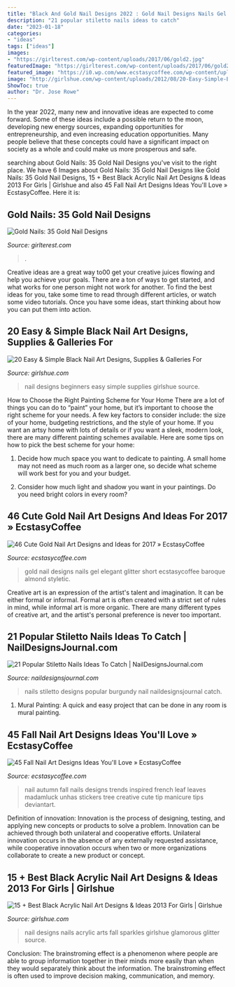 ```yaml
---
title: "Black And Gold Nail Designs 2022 : Gold Nail Designs Nails Gel Elegant Glitter Short Ecstasycoffee Baroque Almond Styletic"
description: "21 popular stiletto nails ideas to catch"
date: "2023-01-18"
categories:
- "ideas"
tags: ["ideas"]
images:
- "https://girlterest.com/wp-content/uploads/2017/06/gold2.jpg"
featuredImage: "https://girlterest.com/wp-content/uploads/2017/06/gold2.jpg"
featured_image: "https://i0.wp.com/www.ecstasycoffee.com/wp-content/uploads/2016/10/Fall-Nail-Designs-38.jpg"
image: "http://girlshue.com/wp-content/uploads/2012/08/20-Easy-Simple-Black-Nail-Art-Designs-Supplies-Galleries-For-Beginners-11.jpg"
ShowToc: true
author: "Dr. Jose Rowe"
---
```



In the year 2022, many new and innovative ideas are expected to come forward. Some of these ideas include a possible return to the moon, developing new energy sources, expanding opportunities for entrepreneurship, and even increasing education opportunities. Many people believe that these concepts could have a significant impact on society as a whole and could make us more prosperous and safe.

	

		
searching about Gold Nails: 35 Gold Nail Designs you've visit to the right place. We have 6 Images about Gold Nails: 35 Gold Nail Designs like Gold Nails: 35 Gold Nail Designs, 15 + Best Black Acrylic Nail Art Designs &amp; Ideas 2013 For Girls | Girlshue and also 45 Fall Nail Art Designs Ideas You&#039;ll Love » EcstasyCoffee. Here it is:
		
    
## Gold Nails: 35 Gold Nail Designs

<img loading=lazy src="https://girlterest.com/wp-content/uploads/2017/06/gold2.jpg" onerror="this.onerror=null;this.src='https://tse1.mm.bing.net/th?id=OIP.IeU-Hrurt3-QtBVs4vBTIQHaHa&amp;pid=15.1';" alt="Gold Nails: 35 Gold Nail Designs">

_Source: girlterest.com_

>. 

	

Creative ideas are a great way to00 get your creative juices flowing and help you achieve your goals. There are a ton of ways to get started, and what works for one person might not work for another. To find the best ideas for you, take some time to read through different articles, or watch some video tutorials. Once you have some ideas, start thinking about how you can put them into action.

    
## 20 Easy &amp; Simple Black Nail Art Designs, Supplies &amp; Galleries For

<img loading=lazy src="http://girlshue.com/wp-content/uploads/2012/08/20-Easy-Simple-Black-Nail-Art-Designs-Supplies-Galleries-For-Beginners-11.jpg" onerror="this.onerror=null;this.src='https://tse2.mm.bing.net/th?id=OIP.62S2GoFU_OxPuI2gBKqtfAHaJ3&amp;pid=15.1';" alt="20 Easy &amp; Simple Black Nail Art Designs, Supplies &amp; Galleries For">

_Source: girlshue.com_

>nail designs beginners easy simple supplies girlshue source. 

	

How to Choose the Right Painting Scheme for Your Home
There are a lot of things you can do to “paint” your home, but it’s important to choose the right scheme for your needs. A few key factors to consider include: the size of your home, budgeting restrictions, and the style of your home. If you want an artsy home with lots of details or if you want a sleek, modern look, there are many different painting schemes available. Here are some tips on how to pick the best scheme for your home:
1. Decide how much space you want to dedicate to painting. A small home may not need as much room as a larger one, so decide what scheme will work best for you and your budget.

2. Consider how much light and shadow you want in your paintings. Do you need bright colors in every room?

    
## 46 Cute Gold Nail Art Designs And Ideas For 2017 » EcstasyCoffee

<img loading=lazy src="https://i2.wp.com/www.ecstasycoffee.com/wp-content/uploads/2016/11/Gold-Nails-Art-Design-Ideas43.jpg?resize=600%2C881" onerror="this.onerror=null;this.src='https://tse4.mm.bing.net/th?id=OIP.RXKqh69D2Gq4NpP2bdD1yAHaK3&amp;pid=15.1';" alt="46 Cute Gold Nail Art Designs and Ideas for 2017 » EcstasyCoffee">

_Source: ecstasycoffee.com_

>gold nail designs nails gel elegant glitter short ecstasycoffee baroque almond styletic. 

	

Creative art is an expression of the artist's talent and imagination. It can be either formal or informal. Formal art is often created with a strict set of rules in mind, while informal art is more organic. There are many different types of creative art, and the artist's personal preference is never too important.

    
## 21 Popular Stiletto Nails Ideas To Catch | NailDesignsJournal.com

<img loading=lazy src="https://naildesignsjournal.com/wp-content/uploads/2017/09/popular-stiletto-nails-art-designs-long-matte-burgundy-base-color-black-hand-painted-pattern.jpg" onerror="this.onerror=null;this.src='https://tse2.mm.bing.net/th?id=OIP.6U7aBoybbmMY86CUAf19pQHaHa&amp;pid=15.1';" alt="21 Popular Stiletto Nails Ideas To Catch | NailDesignsJournal.com">

_Source: naildesignsjournal.com_

>nails stiletto designs popular burgundy nail naildesignsjournal catch. 

	

1. Mural Painting: A quick and easy project that can be done in any room is mural painting.

    
## 45 Fall Nail Art Designs Ideas You&#039;ll Love » EcstasyCoffee

<img loading=lazy src="https://i0.wp.com/www.ecstasycoffee.com/wp-content/uploads/2016/10/Fall-Nail-Designs-38.jpg" onerror="this.onerror=null;this.src='https://tse3.mm.bing.net/th?id=OIP.zlQe4zqkhr5MdBSGGDv1HAHaHs&amp;pid=15.1';" alt="45 Fall Nail Art Designs Ideas You&#039;ll Love » EcstasyCoffee">

_Source: ecstasycoffee.com_

>nail autumn fall nails designs trends inspired french leaf leaves madamluck unhas stickers tree creative cute tip manicure tips deviantart. 

	

Definition of innovation:
Innovation is the process of designing, testing, and applying new concepts or products to solve a problem. Innovation can be achieved through both unilateral and cooperative efforts. Unilateral innovation occurs in the absence of any externally requested assistance, while cooperative innovation occurs when two or more organizations collaborate to create a new product or concept.

    
## 15 + Best Black Acrylic Nail Art Designs &amp; Ideas 2013 For Girls | Girlshue

<img loading=lazy src="https://www.girlshue.com/wp-content/uploads/2016/07/unnamed-file-6958.jpg" onerror="this.onerror=null;this.src='https://tse3.mm.bing.net/th?id=OIP.EREfc0MQYTcKwVcDDx9mfwHaLO&amp;pid=15.1';" alt="15 + Best Black Acrylic Nail Art Designs &amp; Ideas 2013 For Girls | Girlshue">

_Source: girlshue.com_

>nail designs nails acrylic arts fall sparkles girlshue glamorous glitter source. 

	

Conclusion:
The brainstroming effect is a phenomenon where people are able to group information together in their minds more easily than when they would separately think about the information. The brainstroming effect is often used to improve decision making, communication, and memory.

